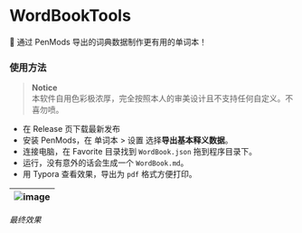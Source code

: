# WordBookTools
📕 通过 PenMods 导出的词典数据制作更有用的单词本！

### 使用方法

> **Notice**  
本软件自用色彩极浓厚，完全按照本人的审美设计且不支持任何自定义。不喜勿喷。

 - 在 Release 页下载最新发布
 - 安装 PenMods，在 单词本 > 设置 选择**导出基本释义数据**。
 - 连接电脑，在 Favorite 目录找到 `WordBook.json` 拖到程序目录下。
 - 运行，没有意外的话会生成一个 `WordBook.md`。
 - 用 Typora 查看效果，导出为 `pdf` 格式方便打印。

| ![image](https://user-images.githubusercontent.com/29711228/237001494-61707260-ec6a-491c-8c4f-3b98aaec58ae.png) |
-|
*最终效果*
